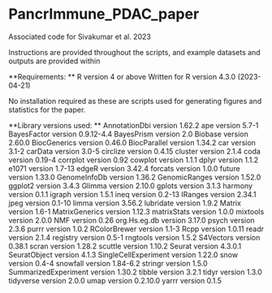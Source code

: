 # PancrImmune_PDAC_paper
Associated code for Sivakumar et al. 2023

Instructions are provided throughout the scripts, and example datasets and outputs are provided within 

**Requirements: **
R version 4 or above
Written for R version 4.3.0 (2023-04-21)

No installation required as these are scripts used for generating figures and statistics for the paper. 

**Library versions used: **
AnnotationDbi version 1.62.2
ape version 5.7-1
BayesFactor version 0.9.12-4.4
BayesPrism version 2.0
Biobase version 2.60.0
BiocGenerics version 0.46.0
BiocParallel version 1.34.2
car version 3.1-2
carData version 3.0-5
circlize version 0.4.15
cluster version 2.1.4
coda version 0.19-4
corrplot version 0.92
cowplot version 1.1.1
dplyr version 1.1.2
e1071 version 1.7-13
edgeR version 3.42.4
forcats version 1.0.0
future version 1.33.0
GenomeInfoDb version 1.36.2
GenomicRanges version 1.52.0
ggplot2 version 3.4.3
Glimma version 2.10.0
gplots version 3.1.3
harmony version 0.1.1
igraph version 1.5.1
ineq version 0.2-13
IRanges version 2.34.1
jpeg version 0.1-10
limma version 3.56.2
lubridate version 1.9.2
Matrix version 1.6-1
MatrixGenerics version 1.12.3
matrixStats version 1.0.0
mixtools version 2.0.0
NMF version 0.26
org.Hs.eg.db version 3.17.0
psych version 2.3.6
purrr version 1.0.2
RColorBrewer version 1.1-3
Rcpp version 1.0.11
readr version 2.1.4
registry version 0.5-1
rngtools version 1.5.2
S4Vectors version 0.38.1
scran version 1.28.2
scuttle version 1.10.2
Seurat version 4.3.0.1
SeuratObject version 4.1.3
SingleCellExperiment version 1.22.0
snow version 0.4-4
snowfall version 1.84-6.2
stringr version 1.5.0
SummarizedExperiment version 1.30.2
tibble version 3.2.1
tidyr version 1.3.0
tidyverse version 2.0.0
umap version 0.2.10.0
yarrr version 0.1.5

